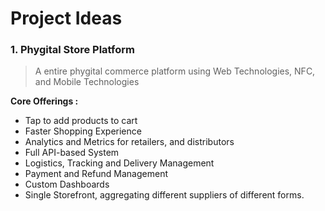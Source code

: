 # Project Ideas

### 1. Phygital Store Platform
> A entire phygital commerce platform using Web Technologies, NFC, and Mobile Technologies

__Core Offerings :__
* Tap to add products to cart
* Faster Shopping Experience
* Analytics and Metrics for retailers, and distributors
* Full API-based System
* Logistics, Tracking and Delivery Management
* Payment and Refund Management
* Custom Dashboards
* Single Storefront, aggregating different suppliers of different forms.